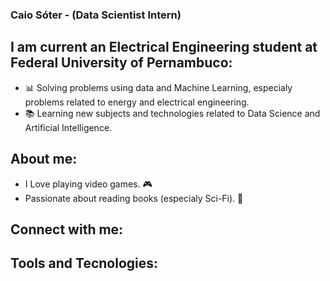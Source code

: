 ### Caio Sóter - (Data Scientist Intern) 

<!--
**caiosoter/caiosoter** is a ✨ _special_ ✨ repository because its `README.md` (this file) appears on your GitHub profile.

Here are some ideas to get you started:

- 🔭 I’m currently working on ...
- 🌱 I’m currently learning ...
- 👯 I’m looking to collaborate on ...
- 🤔 I’m looking for help with ...
- 💬 Ask me about ...
- 📫 How to reach me: ...
- 😄 Pronouns: ...
- ⚡ Fun fact: ...
-->

## I am current an Electrical Engineering student at Federal University of Pernambuco:
 
- 📊 Solving problems using data and Machine Learning, especialy problems related to energy and electrical engineering. 
- 📚 Learning new subjects and technologies related to Data Science and Artificial Intelligence.

## About me:
- I	Love playing video games. 🎮
- Passionate about reading books (especialy Sci-Fi). 📖

## Connect with me:

## Tools and Tecnologies:
 

